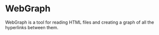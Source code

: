 # WebGraph

WebGraph is a tool for reading HTML files and creating a graph of all the hyperlinks between them.
